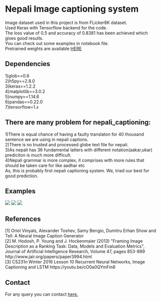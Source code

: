 <h1>Nepali Image captioning system</h1>
Image dataset used in this project is from FLicker8K dataset.</br>
Used Keras with Tensorflow backend for the code.</br>
The loss value of 0.5 and accuracy of 0.8381 has been achieved which gives good results.</br> You can check out some examples in notebook file.
</br>Pretrained weights are available <a href='https://drive.google.com/drive/folders/1lsYH43CYA21GzgwporsfWQv4o_AaYQYY?usp=sharing'>HERE</a>
<h2>Dependencies</h2>
1)glob==0.6</br>
2)h5py==2.8.0</br>
3)keras==1.2.2</br>
4)matplotlib==3.0.2</br>
5)numpy==1.14.6</br>
6)pandas==0.22.0</br>
7)tensorflow=1.x</br>

<h2>There are many problem for nepali_captioning:</h2>
1)There is equal chance of having a faulty translaton for 40 thousand sentence we are using in nepali captions.</br>
2)There is no trusted and processed globe text file for nepali.</br>
3)As nepali has 36 fundamental latters with different notation(aakar,ukar) prediciton is much more difficult.</br>
4)Nepali grammar is more complex, it comprises with more rules that should be taken care for like aadhar etc</br>
As, this is probably first nepali captioning system. We, tried our best for good prediction.</br>

<h2>Examples</h2>

<img src='https://user-images.githubusercontent.com/17825243/53392440-7d968a80-39c1-11e9-9c4d-1a098952112a.JPG'>

<img src='https://user-images.githubusercontent.com/17825243/53392441-7d968a80-39c1-11e9-88ec-4358889acd2f.JPG'>

<img src='https://user-images.githubusercontent.com/17825243/53392443-7e2f2100-39c1-11e9-97d7-b7ccac593ad4.JPG'>


<h2>References</h2>
[1] Oriol Vinyals, Alexander Toshev, Samy Bengio, Dumitru Erhan Show and Tell: A Neural Image Caption Generator</br>
[2] M. Hodosh, P. Young and J. Hockenmaier (2013) "Framing Image Description as a Ranking Task: Data, Models and Evaluation Metrics", Journal of Artificial Intelligence Research, Volume 47, pages 853-899 http://www.jair.org/papers/paper3994.html</br>
[3] CS231n Winter 2016 Lesson 10 Recurrent Neural Networks, Image Captioning and LSTM https://youtu.be/cO0a0QYmFm8</br>

<h2>Contact</h2>
For any query you can contact <a href='sushil79g@gmail.com'>here.</a>
